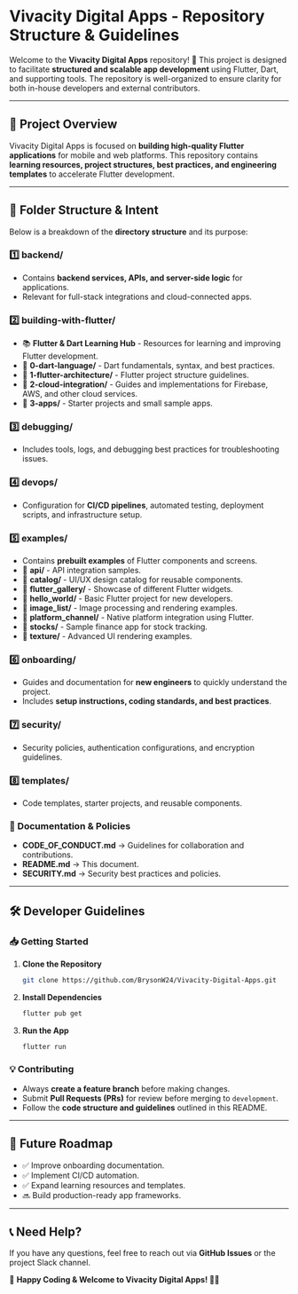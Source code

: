 # Vivacity Digital Apps - Repository Structure & Guidelines

Welcome to the **Vivacity Digital Apps** repository! 🎉
This project is designed to facilitate **structured and scalable app development** using Flutter, Dart, and supporting tools. The repository is well-organized to ensure clarity for both in-house developers and external contributors.

---
## 📌 Project Overview
Vivacity Digital Apps is focused on **building high-quality Flutter applications** for mobile and web platforms. This repository contains **learning resources, project structures, best practices, and engineering templates** to accelerate Flutter development.

---
## 📂 Folder Structure & Intent
Below is a breakdown of the **directory structure** and its purpose:

### **1️⃣ backend/**
- Contains **backend services, APIs, and server-side logic** for applications.
- Relevant for full-stack integrations and cloud-connected apps.

### **2️⃣ building-with-flutter/**
- 📚 **Flutter & Dart Learning Hub** - Resources for learning and improving Flutter development.
- 📁 **0-dart-language/** - Dart fundamentals, syntax, and best practices.
- 📁 **1-flutter-architecture/** - Flutter project structure guidelines.
- 📁 **2-cloud-integration/** - Guides and implementations for Firebase, AWS, and other cloud services.
- 📁 **3-apps/** - Starter projects and small sample apps.

### **3️⃣ debugging/**
- Includes tools, logs, and debugging best practices for troubleshooting issues.

### **4️⃣ devops/**
- Configuration for **CI/CD pipelines**, automated testing, deployment scripts, and infrastructure setup.

### **5️⃣ examples/**
- Contains **prebuilt examples** of Flutter components and screens.
- 📁 **api/** - API integration samples.
- 📁 **catalog/** - UI/UX design catalog for reusable components.
- 📁 **flutter_gallery/** - Showcase of different Flutter widgets.
- 📁 **hello_world/** - Basic Flutter project for new developers.
- 📁 **image_list/** - Image processing and rendering examples.
- 📁 **platform_channel/** - Native platform integration using Flutter.
- 📁 **stocks/** - Sample finance app for stock tracking.
- 📁 **texture/** - Advanced UI rendering examples.

### **6️⃣ onboarding/**
- Guides and documentation for **new engineers** to quickly understand the project.
- Includes **setup instructions, coding standards, and best practices**.

### **7️⃣ security/**
- Security policies, authentication configurations, and encryption guidelines.

### **8️⃣ templates/**
- Code templates, starter projects, and reusable components.

### **📜 Documentation & Policies**
- **CODE_OF_CONDUCT.md** → Guidelines for collaboration and contributions.
- **README.md** → This document.
- **SECURITY.md** → Security best practices and policies.

---
## 🛠 Developer Guidelines
### **📥 Getting Started**
1. **Clone the Repository**
   ```bash
   git clone https://github.com/BrysonW24/Vivacity-Digital-Apps.git
   ```
2. **Install Dependencies**
   ```bash
   flutter pub get
   ```
3. **Run the App**
   ```bash
   flutter run
   ```

### **💡 Contributing**
- Always **create a feature branch** before making changes.
- Submit **Pull Requests (PRs)** for review before merging to `development`.
- Follow the **code structure and guidelines** outlined in this README.

---
## 🚀 Future Roadmap
- ✅ Improve onboarding documentation.
- ✅ Implement CI/CD automation.
- ✅ Expand learning resources and templates.
- 🔜 Build production-ready app frameworks.

---
## 📞 Need Help?
If you have any questions, feel free to reach out via **GitHub Issues** or the project Slack channel.

🎯 **Happy Coding & Welcome to Vivacity Digital Apps! 🚀🔥**

